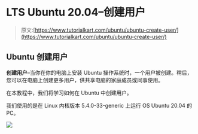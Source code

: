 # LTS Ubuntu 20.04–创建用户

> 原文:[https://www.tutorialkart.com/ubuntu/ubuntu-create-user/](https://www.tutorialkart.com/ubuntu/ubuntu-create-user/)

## Ubuntu 创建用户

**创建用户**–当你在你的电脑上安装 Ubuntu 操作系统时，一个用户被创建。稍后，您可以在电脑上创建更多用户，供共享电脑的家庭成员或同事使用。

在本教程中，我们将学习如何在 Ubuntu 中创建用户。

我们使用的是在 Linux 内核版本 5.4.0-33-generic 上运行 OS Ubuntu 20.04 的 PC。

[![](../Images/925da31b32d6bc3827932f6c8afb11bb.png)](https://www.tutorialkart.com/)